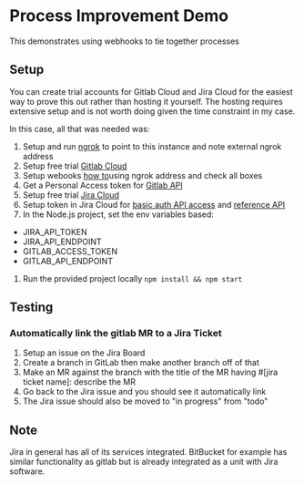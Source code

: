 # Process Improvement Demo
This demonstrates using webhooks to tie together processes

## Setup
You can create trial accounts for Gitlab Cloud and Jira Cloud for the easiest way to prove this out rather than hosting it yourself. The hosting requires extensive setup and is not worth doing given the time constraint in my case.

In this case, all that was needed was:

1. Setup and run [ngrok](https://ngrok.com/) to point to this instance and note external ngrok address
1. Setup free trial [Gitlab Cloud](https://gitlab.com/)
1. Setup webooks [how to](https://docs.gitlab.com/ee/user/project/integrations/webhooks.html)using ngrok address and check all boxes
1. Get a Personal Access token for [Gitlab API](https://docs.gitlab.com/ee/api/rest/index.html)
1. Setup free trial [Jira Cloud](https://www.atlassian.com/try/cloud/signup?bundle=jira-software&edition=free&signupSource=skipBundles)
1. Setup token in Jira Cloud for [basic auth API access](https://developer.atlassian.com/cloud/jira/platform/basic-auth-for-rest-apis/) and [reference API](https://developer.atlassian.com/cloud/jira/platform/rest/v3/api-group-issues/#api-group-issues)
1. In the Node.js project, set the env variables based:
  - JIRA_API_TOKEN
  - JIRA_API_ENDPOINT
  - GITLAB_ACCESS_TOKEN
  - GITLAB_API_ENDPOINT
1. Run the provided project locally `npm install && npm start`

## Testing

### Automatically link the gitlab MR to a Jira Ticket
1. Setup an issue on the Jira Board
1. Create a branch in GitLab then make another branch off of that
1. Make an MR against the branch with the title of the MR having #[jira ticket name]: describe the MR
1. Go back to the Jira issue and you should see it automatically link
1. The Jira issue should also be moved to "in progress" from "todo"


## Note
Jira in general has all of its services integrated. BitBucket for example has similar functionality as gitlab but is already integrated as a unit with Jira software.